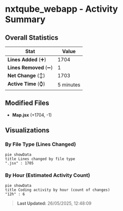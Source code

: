 # nxtqube_webapp - Activity Summary 

## Overall Statistics

| Stat                   | Value                                                             |
| ---------------------- | ----------------------------------------------------------------- |
| **Lines Added** (➕)   | 1704                                          |
| **Lines Removed** (➖) | 1                                        |
| **Net Change** (↕)    | 1703                |
| **Active Time** (⌚)   | 5 minutes |


## Modified Files
- **Map.jsx** (+1704, -1)

## Visualizations

### By File Type (Lines Changed)

```mermaid
pie showData
title Lines changed by file type
".jsx" : 1705
```

### By Hour (Estimated Activity Count)

```mermaid
pie showData
title Coding activity by hour (count of changes)
"12h" : 6
```


> **Last Updated:** 26/05/2025, 12:48:09